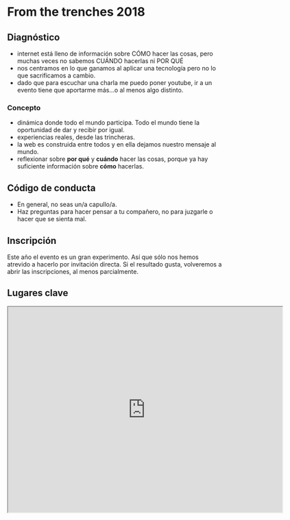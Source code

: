 # From the trenches 2018

## Diagnóstico
- internet está lleno de información sobre CÓMO hacer las cosas, pero muchas veces no sabemos CUÁNDO hacerlas ni POR QUÉ
- nos centramos en lo que ganamos al aplicar una tecnología pero no lo que sacrificamos a cambio.
- dado que para escuchar una charla me puedo poner youtube, ir a un evento tiene que aportarme más...o al menos algo distinto.

### Concepto
- dinámica donde todo el mundo participa. Todo el mundo tiene la oportunidad de dar y recibir por igual.
- experiencias reales, desde las trincheras.
- la web es construida entre todos y en ella dejamos nuestro mensaje al mundo.
- reflexionar sobre **por qué** y **cuándo** hacer las cosas, porque ya hay suficiente información sobre **cómo** hacerlas.

## Código de conducta
 - En general, no seas un/a capullo/a.
 - Haz preguntas para hacer pensar a tu compañero, no para juzgarle o hacer que se sienta mal.

## Inscripción
Este año el evento es un gran experimento. Así que sólo nos hemos atrevido a hacerlo por invitación directa. Si el resultado gusta, volveremos a abrir las inscripciones, al menos parcialmente. 

## Lugares clave
<iframe src="https://www.google.com/maps/d/u/0/embed?mid=1bJnygWFUumvFgqNBv6HQfsUPszT_3Zu0" width="640" height="480"></iframe>
